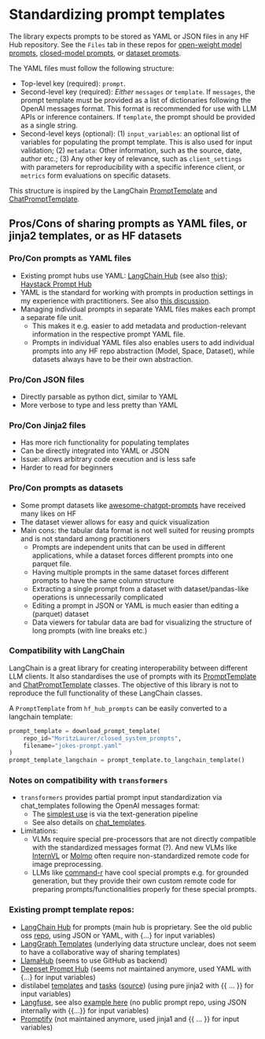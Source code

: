 # Standardizing prompt templates

The library expects prompts to be stored as YAML or JSON files in any HF Hub repository. See the `Files` tab in these repos for [open-weight model prompts](https://huggingface.co/MoritzLaurer/open_models_special_prompts), [closed-model prompts](https://huggingface.co/MoritzLaurer/closed_system_prompts), or [dataset prompts](https://huggingface.co/datasets/MoritzLaurer/dataset_prompts).

The YAML files must follow the following structure:

- Top-level key (required): `prompt`. 
- Second-level key (required): *Either* `messages` *or* `template`. If `messages`, the prompt template must be provided as a list of dictionaries following the OpenAI messages format. This format is recommended for use with LLM APIs or inference containers.  If `template`, the prompt should be provided as a single string. 
- Second-level keys (optional): (1) `input_variables`: an optional list of variables for populating the prompt template. This is also used for input validation; (2) `metadata`: Other information, such as the source, date, author etc.; (3) Any other key of relevance, such as `client_settings` with parameters for reproducibility with a specific inference client, or `metrics` form evaluations on specific datasets.

This structure is inspired by the LangChain [PromptTemplate](https://python.langchain.com/api_reference/core/prompts/langchain_core.prompts.prompt.PromptTemplate.html) 
and [ChatPromptTemplate](https://python.langchain.com/api_reference/core/prompts/langchain_core.prompts.chat.ChatPromptTemplate.html). 



## Pros/Cons of sharing prompts as YAML files, or jinja2 templates, or as HF datasets

### Pro/Con prompts as YAML files
- Existing prompt hubs use YAML: [LangChain Hub](https://smith.langchain.com/hub) (see also [this](https://github.com/hwchase17/langchain-hub/blob/master/prompts/README.md)); 
[Haystack Prompt Hub](https://haystack.deepset.ai/blog/share-and-use-prompt-with-prompthub)
- YAML is the standard for working with prompts in production settings in my experience with practitioners. See also [this discussion](https://github.com/langchain-ai/langchain/discussions/21672).
- Managing individual prompts in separate YAML files makes each prompt a separate file unit. 
    - This makes it e.g. easier to add metadata and production-relevant information in the respective prompt YAML file.
    - Prompts in individual YAML files also enables users to add individual prompts into any HF repo abstraction (Model, Space, Dataset), while datasets always have to be their own abstraction.

### Pro/Con JSON files
- Directly parsable as python dict, similar to YAML
- More verbose to type and less pretty than YAML 

### Pro/Con Jinja2 files
- Has more rich functionality for populating templates
- Can be directly integrated into YAML or JSON
- Issue: allows arbitrary code execution and is less safe
- Harder to read for beginners

### Pro/Con prompts as datasets
- Some prompt datasets like [awesome-chatgpt-prompts](https://huggingface.co/datasets/fka/awesome-chatgpt-prompts) have received many likes on HF
- The dataset viewer allows for easy and quick visualization
- Main cons: the tabular data format is not well suited for reusing prompts and is not standard among practitioners
    - Prompts are independent units that can be used in different applications, while a dataset forces different prompts into one parquet file. 
    - Having multiple prompts in the same dataset forces different prompts to have the same column structure
    - Extracting a single prompt from a dataset with dataset/pandas-like operations is unnecessarily complicated
    - Editing a prompt in JSON or YAML is much easier than editing a (parquet) dataset
    - Data viewers for tabular data are bad for visualizing the structure of long prompts (with line breaks etc.)


### Compatibility with LangChain
LangChain is a great library for creating interoperability between different LLM clients.
It also standardises the use of prompts with its [PromptTemplate](https://python.langchain.com/api_reference/core/prompts/langchain_core.prompts.prompt.PromptTemplate.html) 
and [ChatPromptTemplate](https://python.langchain.com/api_reference/core/prompts/langchain_core.prompts.chat.ChatPromptTemplate.html) classes. The objective of this library is not to reproduce the full functionality of these LangChain classes. 

A `PromptTemplate` from `hf_hub_prompts` can be easily converted to a langchain template: 

```py
prompt_template = download_prompt_template(
    repo_id="MoritzLaurer/closed_system_prompts",
    filename="jokes-prompt.yaml"
)
prompt_template_langchain = prompt_template.to_langchain_template()
```


### Notes on compatibility with `transformers`
- `transformers` provides partial prompt input standardization via chat_templates following the OpenAI messages format:
    - The [simplest use](https://huggingface.co/docs/transformers/en/conversations) is via the text-generation pipeline
    - See also details on [chat_templates](https://huggingface.co/docs/transformers/main/en/chat_templating).
- Limitations: 
    - VLMs require special pre-processors that are not directly compatible with the standardized messages format (?). And new VLMs like [InternVL](https://huggingface.co/OpenGVLab/InternVL2-1B/blob/main/tokenizer_config.json) or [Molmo](https://huggingface.co/allenai/Molmo-7B-D-0924) often require non-standardized remote code for image preprocessing. 
    - LLMs like [command-r](https://huggingface.co/CohereForAI/c4ai-command-r-plus-08-2024) have cool special prompts e.g. for grounded generation, but they provide their own custom remote code for preparing prompts/functionalities properly for these special prompts.



### Existing prompt template repos:
- [LangChain Hub](https://smith.langchain.com/hub) for prompts (main hub is proprietary. See the old public oss [repo](https://github.com/hwchase17/langchain-hub), using JSON or YAML, with {...} for input variables)
- [LangGraph Templates](https://blog.langchain.dev/launching-langgraph-templates/) (underlying data structure unclear, does not seem to have a collaborative way of sharing templates)
- [LlamaHub](https://llamahub.ai/) (seems to use GitHub as backend)
- [Deepset Prompt Hub](https://github.com/deepset-ai/prompthub) (seems not maintained anymore, used YAML with {...} for input variables)
- distilabel [templates](https://github.com/argilla-io/distilabel/tree/main/src/distilabel/steps/tasks/templates) and [tasks](https://distilabel.argilla.io/latest/components-gallery/tasks/) ([source](https://github.com/argilla-io/distilabel/tree/main/src/distilabel/steps/tasks)) (using pure jinja2 with {{ ... }} for input variables)
- [Langfuse](https://langfuse.com/docs/prompts/get-started), see also [example here](https://langfuse.com/guides/cookbook/prompt_management_langchain) (no public prompt repo, using JSON internally with {{...}} for input variables)
- [Promptify](https://github.com/promptslab/Promptify/tree/27a53fa8e8f2a4d90f887d06ece65a44466f873a/promptify/prompts) (not maintained anymore, used jinja1 and {{ ... }} for input variables)
